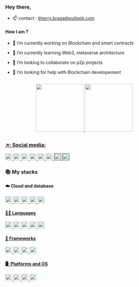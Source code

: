 ### Hey there, 

- 📫 contact : thierry.braga@outlook.com

#### How I am ?

- 🔭 I’m currently working on Blockchain and smart contracts
- 🌱 I’m currently learning Web3, metaverse architecture
- 👯 I’m looking to collaborate on p2p projects
- 🤔 I’m looking for help with Blockchain developement 

  ##

<div align="center">
  <a href="https://github.com/thierrygb">
  <img height="152em" src="https://github-readme-stats.vercel.app/api?username=thierrygb&show_icons=true&theme=tokyonight&include_all_commits=true&count_private=true"/>
  <img height="152em" src="https://github-readme-stats.vercel.app/api/top-langs/?username=thierrygb&layout=compact&langs_count=7&theme=tokyonight"/>
</div> 
  
  ##
 
  ### ↗️: Social media:
  
<div aling="center"> 
  <a href="https://www.linkedin.com/in/thierrybraga/"> <img height="22em" src=https://img.shields.io/badge/LinkedIn-0077B5?style=for-the-badge&logo=linkedin&logoColor=white>
<a> 
  <a href=https://twitter.com/thierrygbraga  target="_blank"> <img height="22em" src="https://img.shields.io/badge/Twitter-1DA1F2?style=for-the-badge&logo=twitter&logoColor=white" target="_blank">
<a> 
  <a href=https://discord.com/channels/tbraga#0835 target="_blank"> <img height="22em" src="https://img.shields.io/badge/Discord-7289DA?style=for-the-badge&logo=discord&logoColor=white" target="_blank">
<a> 
  <a href = "mailto:thierry.braga@outlook.com"><img height="22em" src="https://img.shields.io/badge/Outlook-0078D4?style=for-the-badge&logo=microsoft-outlook&logoColor=white" target="_blank"> 
<a>
  <a href=https://www.reddit.com/user/thierrygb96/  target="_blank"> <img height="22em" src="https://img.shields.io/badge/Reddit-FF4500?style=for-the-badge&logo=reddit&logoColor=white" target="_blank">
<a> 
  <a href=https://pt.stackoverflow.com/users/130921/thierry-braga  target="_blank"> <img height="22em" src=https://img.shields.io/badge/Stack_Overflow-FE7A16?style=for-the-badge&logo=stack-overflow&logoColor=white target="_blank">
<a> 
  <a href=""  target="_blank"><img height="22em" src="https://img.shields.io/badge/Twitch-9146FF?style=for-the-badge&logo=twitch&logoColor=white" target="_blank">
<a> 
  <a href=""  target="_blank"><img height="22em" src="https://img.shields.io/badge/YouTube-FF0000?style=for-the-badge&logo=youtube&logoColor=white" target="_blank">
</a>
</div>
  
### :books: My stacks

<div align="left"> 
  
  #### ☁️ Cloud and database

  <a href=https://docs.docker.com/ target="_blank"><img height="22em" src="https://img.shields.io/badge/Docker-2CA5E0?style=for-the-badge&logo=docker&logoColor=white"> 
  <a href=https://docs.aws.amazon.com/ target="_blank"><img height="22em" src="https://img.shields.io/badge/Amazon_AWS-FF9900?style=for-the-badge&logo=amazonaws&logoColor=white">
  <a href=https://docs.oracle.com/en/cloud/ target="_blank"><img height="22em" src="https://img.shields.io/badge/Oracle-F80000?style=for-the-badge&logo=oracle&logoColor=black">
  <a href=https://dev.mysql.com/doc/ target="_blank"><img height="22em" src="https://img.shields.io/badge/MySQL-005C84?style=for-the-badge&logo=mysql&logoColor=white"> 
  <a href=https://docs.mongodb.com/ target="_blank"><img height="22em" src="https://img.shields.io/badge/MongoDB-4EA94B?style=for-the-badge&logo=mongodb&logoColor=white">    
<div> 
  
  #### 👩‍💻 Languages
  
<div>
  <a href=https://devdocs.io/c/ target="_blank"><img height="22em" src="https://img.shields.io/badge/C-00599C?style=for-the-badge&logo=c&logoColor=white">
  <a href=https://devdocs.io/python/ target="_blank"><img height="22em" src="https://img.shields.io/badge/Python-FFD43B?style=for-the-badge&logo=python&logoColor=darkgreen">
  <a href=https://devdocs.io/javascript/ target="_blank"><img height="22em" src="https://img.shields.io/badge/JavaScript-323330?style=for-the-badge&logo=javascript&logoColor=F7DF1E"> 
  <a href=https://devdocs.io/html/ target="_blank"><img height="22em" src="https://img.shields.io/badge/HTML5-E34F26?style=for-the-badge&logo=html5&logoColor=white"> 
  <a href=https://devdocs.io/css/ target="_blank"><img height="22em" src="https://img.shields.io/badge/CSS3-1572B6?style=for-the-badge&logo=css3&logoColor=white"> 
<div>
    
#### 🚀 Frameworks

<div>
  <a href=https://nodejs.org/en/docs/ target="_blank"><img height="22em" src="https://img.shields.io/badge/Node.js-339933?style=for-the-badge&logo=nodedotjs&logoColor=white">
  <a href= tahttps://getbootstrap.com/docs/4.1/getting-started/introduction/rhttps://getbootstrap.com/docs/4.1/getting-started/introduction/get="_blank"><img height="22em" src="https://img.shields.io/badge/Bootstrap-563D7C?style=for-the-badge&logo=bootstrap&logoColor=white"> 
  <a href=https://devdocs.io/react_native/ target="_blank"><img height="22em" src="https://img.shields.io/badge/React_Native-20232A?style=for-the-badge&logo=react&logoColor=61DAFB">
  <a href=https://docs.flutter.dev/ target="_blank"><img height="22em" src="https://img.shields.io/badge/Flutter-02569B?style=for-the-badge&logo=flutter&logoColor=white">
<div>  
  
#### 🖥️: Platforms and OS  

<div>
  <a href=https://wiki.archlinux.org/title/Main_page_(Portugu%C3%AAs) target="_blank"><img height="22em" src="https://img.shields.io/badge/Linux-FCC624?style=for-the-badge&logo=linux&logoColor=black"> 
  <a href=https://docs.microsoft.com/pt-br/windows/ target="_blank"><img height="22em" src="https://img.shields.io/badge/Windows-0078D6?style=for-the-badge&logo=windows&logoColor=white"> 
  <a href=https://www.raspberrypi.com/documentation/ target="_blank"><img height="22em" src="https://img.shields.io/badge/Raspberry%20Pi-A22846?style=for-the-badge&logo=Raspberry%20Pi&logoColor=white">
  <a href=https://www.arduino.cc/en/main/docs target="_blank"><img height="22em" src="https://img.shields.io/badge/Arduino-00979D?style=for-the-badge&logo=Arduino&logoColor=white">  
</div>
